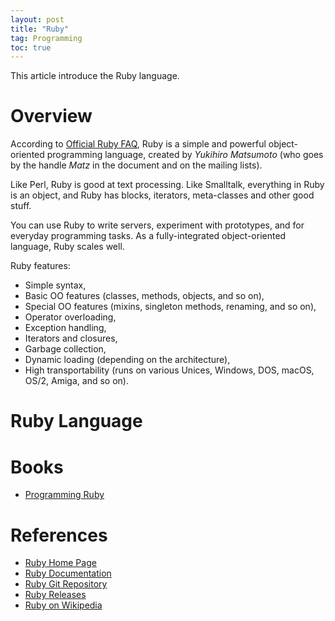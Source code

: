 ```yaml
---
layout: post
title: "Ruby"
tag: Programming
toc: true
---
```


This article introduce the Ruby language.

<!--more-->

# Overview

According to [Official Ruby FAQ](https://www.ruby-lang.org/en/documentation/faq/1/), Ruby is a simple and powerful object-oriented programming language, created by *Yukihiro Matsumoto* (who goes by the handle *Matz* in the document and on the mailing lists).

Like Perl, Ruby is good at text processing. Like Smalltalk, everything in Ruby is an object, and Ruby has blocks, iterators, meta-classes and other good stuff.

You can use Ruby to write servers, experiment with prototypes, and for everyday programming tasks. As a fully-integrated object-oriented language, Ruby scales well.

Ruby features:

* Simple syntax,
* Basic OO features (classes, methods, objects, and so on),
* Special OO features (mixins, singleton methods, renaming, and so on),
* Operator overloading,
* Exception handling,
* Iterators and closures,
* Garbage collection,
* Dynamic loading (depending on the architecture),
* High transportability (runs on various Unices, Windows, DOS, macOS, OS/2, Amiga, and so on).

# Ruby Language

# Books

* [Programming Ruby](http://ruby-doc.com/docs/ProgrammingRuby/)

# References

* [Ruby Home Page](https://www.ruby-lang.org/)
* [Ruby Documentation](https://www.ruby-lang.org/en/documentation/)
* [Ruby Git Repository](https://git.ruby-lang.org/ruby.git/)
* [Ruby Releases](https://www.ruby-lang.org/en/downloads/releases/)
* [Ruby on Wikipedia](https://en.wikipedia.org/wiki/Ruby_(programming_language))

